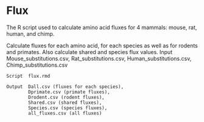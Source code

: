 # Flux

The R script used to calculate amino acid fluxes for 4 mammals: mouse, rat, human, and chimp. 

Calculate fluxes for each amino acid, for each species as well as for rodents and primates. Also calculate shared and species flux values.
	Input	Mouse_substitutions.csv, 
			Rat_substitutions.csv, 
			Human_substitutions.csv, 
			Chimp_substitutions.csv
			
	Script	flux.rmd 
	
	Output	Dall.csv (fluxes for each species), 
			Dprimate.csv (primate fluxes), 
			Drodent.csv (rodent fluxes), 
			Shared.csv (shared fluxes), 
			Species.csv (species fluxes), 
			all_fluxes.csv (all fluxes)
